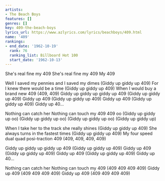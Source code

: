 ```yaml
---
artists:
- The Beach Boys
features: []
genres: []
key: 409-the-beach-boys
lyrics_url: https://www.azlyrics.com/lyrics/beachboys/409.html
name: '409'
rankings:
- end_date: '1962-10-19'
  rank: 76
  ranking_list: Billboard Hot 100
  start_date: '1962-10-13'
---
```


She's real fine my 409
She's real fine my 409
My 409

Well I saved my pennies and I saved my dimes
(Giddy up giddy up 409)
For I knew there would be a time
(Giddy up giddy up 409)
When I would buy a brand new 409
(409, 409)
Giddy up giddy up giddy up 409
(Giddy up giddy up 409)
Giddy up 409
(Giddy up giddy up 409)
Giddy up 409
(Giddy up giddy up 409)
Giddy up 40...

Nothing can catch her
Nothing can touch my 409
409 oo
(Giddy up giddy up oo)
(Giddy up giddy up oo)
(Giddy up giddy up oo)
(Giddy up giddy up)

When I take her to the track she really shines
(Giddy up giddy up 409)
She always turns in the fastest times
(Giddy up giddy up 409)
My four speed dual quad posi-traction 409
(409, 409, 409, 409)

Giddy up giddy up giddy up 409
(Giddy up giddy up 409)
Giddy up 409
(Giddy up giddy up 409)
Giddy up 409
(Giddy up giddy up 409)
Giddy up 40...

Nothing can catch her
Nothing can touch my 409
(409 409 409 409)
Giddy up 409
(409 409 409 409)
Giddy up 409
(409 409 409 409)



